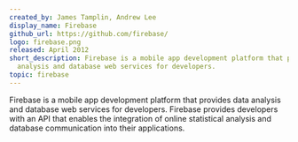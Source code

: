 ```yaml
---
created_by: James Tamplin, Andrew Lee
display_name: Firebase
github_url: https://github.com/firebase/
logo: firebase.png
released: April 2012
short_description: Firebase is a mobile app development platform that provides data
  analysis and database web services for developers.
topic: firebase
---
```

Firebase is a mobile app development platform that provides data analysis and database web services for developers. Firebase provides developers with an API that enables the integration of online statistical analysis and database communication into their applications.
